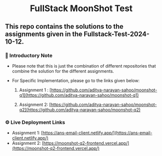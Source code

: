 <h1 align="center">FullStack MoonShot Test</h1>

## This repo contains the solutions to the assignments given in the **Fullstack-Test-2024-10-12**.

### <a name="introduction">🤖 Introductory Note</a>

- Please note that this is just the combination of different repositories that combine the solution for the different assignments.

- For Specific Implementation, please go to the links given below:

  1. Assignment 1 : [https://github.com/aditya-narayan-sahoo/moonshot-q1](https://github.com/aditya-narayan-sahoo/moonshot-q1)

  2. Assignment 2: [https://github.com/aditya-narayan-sahoo/moonshot-q2](https://github.com/aditya-narayan-sahoo/moonshot-q2)

### <a name="links">⚙️ Live Deployment Links</a>

- Assignment 1: [https://ans-email-client.netlify.app/](https://ans-email-client.netlify.app/)
- Assignment 2: [https://moonshot-q2-frontend.vercel.app/](https://moonshot-q2-frontend.vercel.app/)
